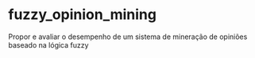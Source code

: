 fuzzy_opinion_mining
====================

Propor e avaliar o desempenho de um sistema de mineração de opiniões baseado na lógica fuzzy
